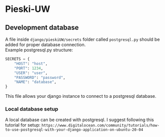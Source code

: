 # Pieski-UW
## Development database

A file inside `django/pieskiUW/secrets` folder called `postgresql.py` should be added for proper database connection.  
Example postgresql.py structure:
```py
SECRETS = {
    "HOST": "host",
    "PORT": 1234,
    "USER": "user",
    "PASSWORD": "password",
    "NAME": "database",
}
```
This file allows your django instance to connect to a postgresql database.

### Local database setup
A local database can be created with postgresql. I suggest following this tutorial for setup: ```https://www.digitalocean.com/community/tutorials/how-to-use-postgresql-with-your-django-application-on-ubuntu-20-04```
